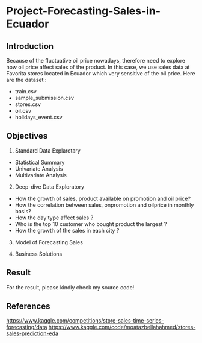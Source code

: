# Project-Forecasting-Sales-in-Ecuador

## Introduction 
Because of the fluctuative oil price nowadays, therefore need to explore how oil price affect sales of the product. In this case, we use sales data at Favorita stores located in Ecuador which very sensitive of the oil price. 
Here are the dataset : 
- train.csv
- sample_submission.csv
- stores.csv
- oil.csv
- holidays_event.csv

## Objectives 
1. Standard Data Explarotary
  * Statistical Summary
  * Univariate Analysis
  * Multivariate Analysis

2.  Deep-dive Data Exploratory
  * How the growth of sales, product available on promotion and oil price?
  * How the correlation between sales, onpromotion and oilprice in monthly basis?
  * How the day type affect sales ?
  * Who is the top 10 customer who bought product the largest ?
  * How the growth of the sales in each city ?

3. Model of Forecasting Sales

4. Business Solutions

## Result
For the result, please kindly check my source code!

## References
https://www.kaggle.com/competitions/store-sales-time-series-forecasting/data
https://www.kaggle.com/code/moatazbellahahmed/stores-sales-prediction-eda 
